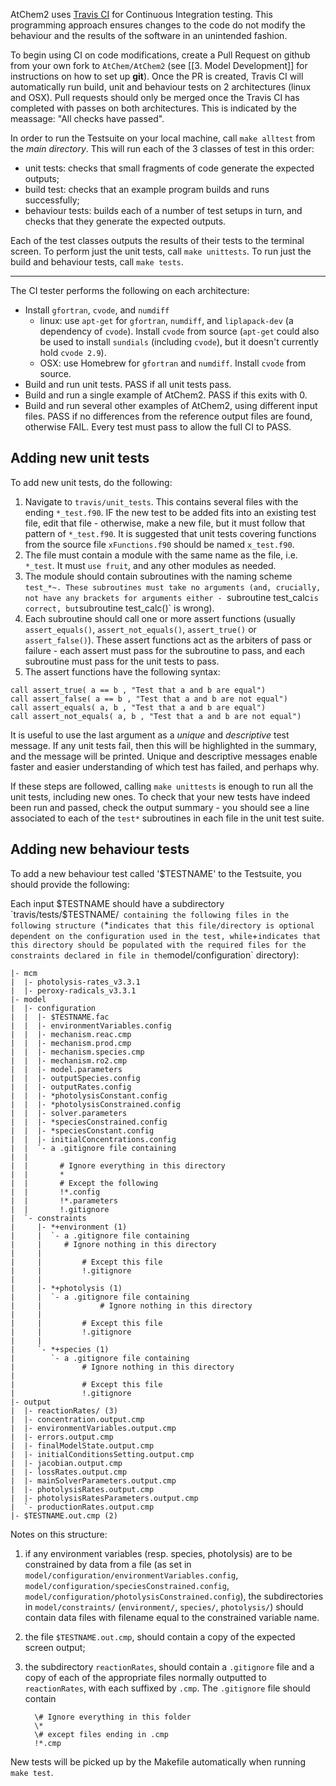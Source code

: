 AtChem2 uses [Travis CI](https://travis-ci.org/) for Continuous Integration testing. This programming approach ensures changes to the code do not modify the behaviour and the results of the software in an unintended fashion.

To begin using CI on code modifications, create a Pull Request on github from your own fork to `AtChem/AtChem2` (see [[3. Model Development]] for instructions on how to set up **git**). Once the PR is created, Travis CI will automatically run build, unit and behaviour tests on 2 architectures (linux and OSX). Pull requests should only be merged once the Travis CI has completed with passes on both architectures. This is indicated by the meassage: "All checks have passed".

In order to run the Testsuite on your local machine, call `make alltest` from the _main directory_. This will run each of the 3 classes of test in this order:
* unit tests: checks that small fragments of code generate the expected outputs;
* build test: checks that an example program builds and runs successfully;
* behaviour tests: builds each of a number of test setups in turn, and checks that they generate the expected outputs.

Each of the test classes outputs the results of their tests to the terminal screen. To perform just the unit tests, call `make unittests`. To run just the build and behaviour tests, call `make tests`.

***

The CI tester performs the following on each architecture:
* Install `gfortran`, `cvode`, and `numdiff`
  * linux: use `apt-get` for `gfortran`, `numdiff`, and `liplapack-dev` (a dependency of `cvode`). Install `cvode` from source (`apt-get` could also be used to install `sundials` (including `cvode`), but it doesn't currently hold `cvode 2.9`).
  * OSX: use Homebrew for `gfortran` and `numdiff`. Install `cvode` from source.
* Build and run unit tests. PASS if all unit tests pass.
* Build and run a single example of AtChem2. PASS if this exits with 0.
* Build and run several other examples of AtChem2, using different input files. PASS if no differences from the reference output files are found, otherwise FAIL. Every test must pass to allow the full CI to PASS.

## Adding new unit tests

To add new unit tests, do the following:
 1. Navigate to `travis/unit_tests`. This contains several files with the ending `*_test.f90`. IF the new test to be added fits into an existing test file, edit that file - otherwise, make a new file, but it must follow that pattern of `*_test.f90`. It is suggested that unit tests covering functions from the source file `xFunctions.f90` should be named `x_test.f90`.
 1. The file must contain a module with the same name as the file, i.e. `*_test`. It must `use fruit`, and any other modules as needed.
 1. The module should contain subroutines with the naming scheme `test_*~. These subroutines must take no arguments (and, crucially, not have any brackets for arguments either - `subroutine test_calc` is correct, but `subroutine test_calc()` is wrong).
 1. Each subroutine should call one or more assert functions (usually `assert_equals()`, `assert_not_equals()`, `assert_true()` or `assert_false()`). These assert functions act as the arbiters of pass or failure - each assert must pass for the subroutine to pass, and each subroutine must pass for the unit tests to pass.
 1. The assert functions have the following syntax:
```
call assert_true( a == b , "Test that a and b are equal")
call assert_false( a == b , "Test that a and b are not equal")
call assert_equals( a, b , "Test that a and b are equal")
call assert_not_equals( a, b , "Test that a and b are not equal")
```
 It is useful to use the last argument as a *unique* and *descriptive* test message. If any unit tests fail, then this will be highlighted in the summary, and the message will be printed. Unique and descriptive messages enable faster and easier understanding of which test has failed, and perhaps why.

If these steps are followed, calling `make unittests` is enough to run all the unit tests, including new ones. To check that your new tests have indeed been run and passed, check the output summary - you should see a line associated to each of the `test*` subroutines in each file in the unit test suite.

## Adding new behaviour tests

To add a new behaviour test called '$TESTNAME' to the Testsuite, you should provide the following:

Each input $TESTNAME should have a subdirectory `travis/tests/$TESTNAME/` containing the following files in the following structure (`*` indicates that this file/directory is optional dependent on the configuration used in the test, while `+` indicates that this directory should be populated with the required files for the constraints declared in file in the `model/configuration` directory):

 ```
|- mcm
|  |- photolysis-rates_v3.3.1
|  |- peroxy-radicals_v3.3.1
|- model
|  |- configuration
|  |  |- $TESTNAME.fac
|  |  |- environmentVariables.config
|  |  |- mechanism.reac.cmp
|  |  |- mechanism.prod.cmp
|  |  |- mechanism.species.cmp
|  |  |- mechanism.ro2.cmp
|  |  |- model.parameters
|  |  |- outputSpecies.config
|  |  |- outputRates.config
|  |  |- *photolysisConstant.config
|  |  |- *photolysisConstrained.config
|  |  |- solver.parameters
|  |  |- *speciesConstrained.config
|  |  |- *speciesConstant.config
|  |  |- initialConcentrations.config
|  |  `- a .gitignore file containing 
|  |
|  |       # Ignore everything in this directory
|  |       *
|  |       # Except the following
|  |       !*.config
|  |       !*.parameters
|  |       !.gitignore
|  `- constraints
|     |- *+environment (1)
|     |  `- a .gitignore file containing
|     |		# Ignore nothing in this directory
|     |
|     |         # Except this file
|     |         !.gitignore
|     |
|     |- *+photolysis (1)
|     |  `- a .gitignore file containing
|     | 	        # Ignore nothing in this directory
|     |
|     |         # Except this file
|     |         !.gitignore
|     |
|     `- *+species (1)
|        `- a .gitignore file containing
|               # Ignore nothing in this directory
|
|               # Except this file
|               !.gitignore
|- output
|  |- reactionRates/ (3)
|  |- concentration.output.cmp
|  |- environmentVariables.output.cmp
|  |- errors.output.cmp
|  |- finalModelState.output.cmp
|  |- initialConditionsSetting.output.cmp
|  |- jacobian.output.cmp
|  |- lossRates.output.cmp
|  |- mainSolverParameters.output.cmp
|  |- photolysisRates.output.cmp
|  |- photolysisRatesParameters.output.cmp
|  `- productionRates.output.cmp
|- $TESTNAME.out.cmp (2)
```

Notes on this structure:
  1. if any environment variables (resp. species, photolysis) are to be constrained by data from a file (as set in `model/configuration/environmentVariables.config`, `model/configuration/speciesConstrained.config`, `model/configuration/photolysisConstrained.config`), the subdirectories in `model/constraints/` (`environment/`, `species/`, `photolysis/`) should contain data files with filename equal to the constrained variable name.
  1. the file `$TESTNAME.out.cmp`, should contain a copy of the expected screen output;
  1. the subdirectory `reactionRates`, should contain a `.gitignore` file and a copy of each of the appropriate files normally outputted to `reactionRates`, with each suffixed by `.cmp`. The `.gitignore` file should contain

           \# Ignore everything in this folder
           \*
           \# except files ending in .cmp
           !*.cmp

New tests will be picked up by the Makefile automatically when running `make test`.